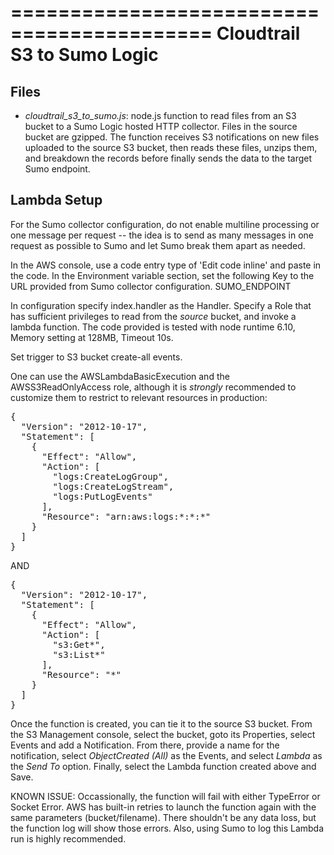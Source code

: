 ===========================================
Cloudtrail S3 to Sumo Logic
===========================================

Files 
-----
*	*cloudtrail_s3_to_sumo.js*:  node.js function to read files from an S3 bucket to a Sumo Logic hosted HTTP collector. Files in the source bucket are gzipped. The function receives S3 notifications on new files uploaded to the source S3 bucket, then reads these files, unzips them, and breakdown the records before finally sends the data to the target Sumo endpoint.

## Lambda Setup 
For the Sumo collector configuration, do not enable multiline processing or
one message per request -- the idea is to send as many messages in one request
as possible to Sumo and let Sumo break them apart as needed.

In the AWS console, use a code entry type of 'Edit code inline' and paste in the
code. In the Environment variable section, set the following Key to the URL provided from Sumo collector configuration.
SUMO_ENDPOINT

In configuration specify index.handler as the Handler. Specify a Role that has
sufficient privileges to read from the *source* bucket, and invoke a lambda
function. The code provided is tested with node runtime 6.10, Memory setting at 128MB, Timeout 10s. 

Set trigger to S3 bucket create-all events.
 
One can use the AWSLambdaBasicExecution and the AWSS3ReadOnlyAccess role, although it is *strongly* recommended to customize them to restrict to relevant resources in production:  

<pre>
{
  "Version": "2012-10-17",
  "Statement": [
    {
      "Effect": "Allow",
      "Action": [
        "logs:CreateLogGroup",
        "logs:CreateLogStream",
        "logs:PutLogEvents"
      ],
      "Resource": "arn:aws:logs:*:*:*"
    }
  ]
}
</pre>

AND 

<pre>
{
  "Version": "2012-10-17",
  "Statement": [
    {
      "Effect": "Allow",
      "Action": [
        "s3:Get*",
        "s3:List*"
      ],
      "Resource": "*"
    }
  ]
}
</pre>

Once the function is created, you can tie it to the source S3 bucket. From the S3 Management console, select the bucket, goto its Properties, select Events and add a Notification. From there, provide a name for the notification, select *ObjectCreated (All)* as the Events, and select *Lambda* as the *Send To* option. Finally, select the Lambda function created above and Save.

KNOWN ISSUE:
Occassionally, the function will fail with either TypeError or Socket Error. AWS has built-in retries to launch the function again with the same parameters (bucket/filename). There shouldn't be any data loss, but the function log will show those errors. Also, using Sumo to log this Lambda run is highly recommended.
